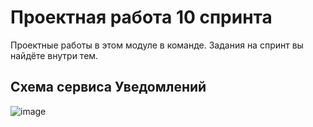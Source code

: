 # Проектная работа 10 спринта

Проектные работы в этом модуле в команде. Задания на спринт вы найдёте внутри тем.

## Схема сервиса Уведомлений
![image](https://user-images.githubusercontent.com/78168466/198223287-429e4dbe-e119-4d99-a8e1-d9eb40b7f7a1.png)
